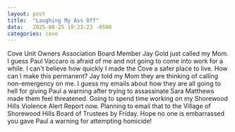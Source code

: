 ```yaml
---
layout: post
title:  "Laughing My Ass Off"
data:   2025-08-25 19:23:23 -0500
categories: cove
---
```

Cove Unit Owners Association Board Member Jay Gold just called my Mom. I guess Paul Vaccaro is afraid of me and not going to come into work for a while. I can't believe how quickly I made the Cove a safer place to live. How can I make this permanent? Jay told my Mom they are thinking of calling non-emergency on me. I guess my emails about how they are all going to hell for giving Paul a warning after trying to assassinate Sara Matthews made them feel threatened. Going to spend time working on my Shorewood Hills Violence Alert Report now. Planning to email that to the Village of Shorewood Hills Board of Trustees by Friday. Hope no one is embarrassed you gave Paul a warning for attempting homicide!
